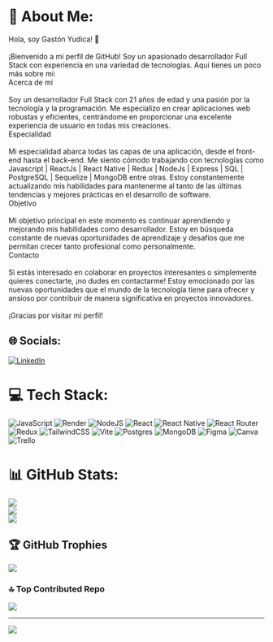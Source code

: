 # 💫 About Me:
Hola, soy Gastón Yudica! 👋<br><br>¡Bienvenido a mi perfil de GitHub! Soy un apasionado desarrollador Full Stack con experiencia en una variedad de tecnologías. Aquí tienes un poco más sobre mí:<br>Acerca de mí<br><br>Soy un desarrollador Full Stack con 21 años de edad y una pasión por la tecnología y la programación. Me especializo en crear aplicaciones web robustas y eficientes, centrándome en proporcionar una excelente experiencia de usuario en todas mis creaciones.<br>Especialidad<br><br>Mi especialidad abarca todas las capas de una aplicación, desde el front-end hasta el back-end. Me siento cómodo trabajando con tecnologías como Javascript | ReactJs | React Native | Redux | NodeJs | Express | SQL | PostgreSQL | Sequelize | MongoDB entre otras. Estoy constantemente actualizando mis habilidades para mantenerme al tanto de las últimas tendencias y mejores prácticas en el desarrollo de software.<br>Objetivo<br><br>Mi objetivo principal en este momento es continuar aprendiendo y mejorando mis habilidades como desarrollador. Estoy en búsqueda constante de nuevas oportunidades de aprendizaje y desafíos que me permitan crecer tanto profesional como personalmente.<br>Contacto<br><br>Si estás interesado en colaborar en proyectos interesantes o simplemente quieres conectarte, ¡no dudes en contactarme! Estoy emocionado por las nuevas oportunidades que el mundo de la tecnología tiene para ofrecer y ansioso por contribuir de manera significativa en proyectos innovadores.<br><br>¡Gracias por visitar mi perfil!


## 🌐 Socials:
[![LinkedIn](https://img.shields.io/badge/LinkedIn-%230077B5.svg?logo=linkedin&logoColor=white)](https://linkedin.com/in/gastón-yudica-408289292) 

# 💻 Tech Stack:
![JavaScript](https://img.shields.io/badge/javascript-%23323330.svg?style=for-the-badge&logo=javascript&logoColor=%23F7DF1E) ![Render](https://img.shields.io/badge/Render-%46E3B7.svg?style=for-the-badge&logo=render&logoColor=white) ![NodeJS](https://img.shields.io/badge/node.js-6DA55F?style=for-the-badge&logo=node.js&logoColor=white) ![React](https://img.shields.io/badge/react-%2320232a.svg?style=for-the-badge&logo=react&logoColor=%2361DAFB) ![React Native](https://img.shields.io/badge/react_native-%2320232a.svg?style=for-the-badge&logo=react&logoColor=%2361DAFB) ![React Router](https://img.shields.io/badge/React_Router-CA4245?style=for-the-badge&logo=react-router&logoColor=white) ![Redux](https://img.shields.io/badge/redux-%23593d88.svg?style=for-the-badge&logo=redux&logoColor=white) ![TailwindCSS](https://img.shields.io/badge/tailwindcss-%2338B2AC.svg?style=for-the-badge&logo=tailwind-css&logoColor=white) ![Vite](https://img.shields.io/badge/vite-%23646CFF.svg?style=for-the-badge&logo=vite&logoColor=white) ![Postgres](https://img.shields.io/badge/postgres-%23316192.svg?style=for-the-badge&logo=postgresql&logoColor=white) ![MongoDB](https://img.shields.io/badge/MongoDB-%234ea94b.svg?style=for-the-badge&logo=mongodb&logoColor=white) ![Figma](https://img.shields.io/badge/figma-%23F24E1E.svg?style=for-the-badge&logo=figma&logoColor=white) ![Canva](https://img.shields.io/badge/Canva-%2300C4CC.svg?style=for-the-badge&logo=Canva&logoColor=white) ![Trello](https://img.shields.io/badge/Trello-%23026AA7.svg?style=for-the-badge&logo=Trello&logoColor=white)
# 📊 GitHub Stats:
![](https://github-readme-stats.vercel.app/api?username=Yudicagaston&theme=slateorange&hide_border=false&include_all_commits=false&count_private=false)<br/>
![](https://github-readme-streak-stats.herokuapp.com/?user=Yudicagaston&theme=slateorange&hide_border=false)<br/>
![](https://github-readme-stats.vercel.app/api/top-langs/?username=Yudicagaston&theme=slateorange&hide_border=false&include_all_commits=false&count_private=false&layout=compact)

## 🏆 GitHub Trophies
![](https://github-profile-trophy.vercel.app/?username=Yudicagaston&theme=apprentice&no-frame=false&no-bg=true&margin-w=4)

### 🔝 Top Contributed Repo
![](https://github-contributor-stats.vercel.app/api?username=Yudicagaston&limit=5&theme=dark&combine_all_yearly_contributions=true)

---
[![](https://visitcount.itsvg.in/api?id=Yudicagaston&icon=0&color=0)](https://visitcount.itsvg.in)

<!-- Proudly created with GPRM ( https://gprm.itsvg.in ) -->
